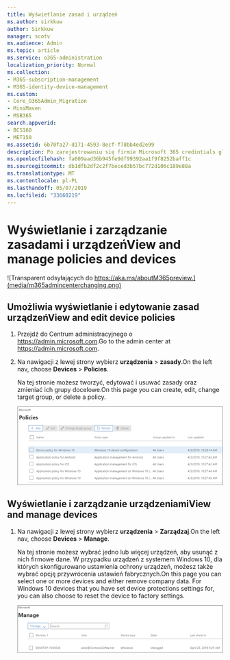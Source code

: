 ```yaml
---
title: Wyświetlanie zasad i urządzeń
ms.author: sirkkuw
author: Sirkkuw
manager: scotv
ms.audience: Admin
ms.topic: article
ms.service: o365-administration
localization_priority: Normal
ms.collection:
- M365-subscription-management
- M365-identity-device-management
ms.custom:
- Core_O365Admin_Migration
- MiniMaven
- MSB365
search.appverid:
- BCS160
- MET150
ms.assetid: 6b70fa27-d171-4593-8ecf-f78bb4ed2e99
description: Po zarejestrowaniu się firmie Microsoft 365 credintials globalnego administratora, zobacz urządzenia polityk i działań.
ms.openlocfilehash: fa609aad36b945fe9df99392aa1f9f8252baff1c
ms.sourcegitcommit: db1dfb2df2c2f7beced3b57bc772d106c189e88a
ms.translationtype: MT
ms.contentlocale: pl-PL
ms.lasthandoff: 05/07/2019
ms.locfileid: "33660219"
---
```

# <a name="view-and-manage-policies-and-devices"></a><span data-ttu-id="5e3f9-103">Wyświetlanie i zarządzanie zasadami i urządzeń</span><span class="sxs-lookup"><span data-stu-id="5e3f9-103">View and manage policies and devices</span></span>

![Transparent odsyłających do https://aka.ms/aboutM365preview.](media/m365admincenterchanging.png)

## <a name="view-and-edit-device-policies"></a><span data-ttu-id="5e3f9-105">Umożliwia wyświetlanie i edytowanie zasad urządzeń</span><span class="sxs-lookup"><span data-stu-id="5e3f9-105">View and edit device policies</span></span>

1.  <span data-ttu-id="5e3f9-106">Przejdź do Centrum administracyjnego o <a href="https://go.microsoft.com/fwlink/p/?linkid=837890" target="_blank">https://admin.microsoft.com</a>.</span><span class="sxs-lookup"><span data-stu-id="5e3f9-106">Go to the admin center at <a href="https://go.microsoft.com/fwlink/p/?linkid=837890" target="_blank">https://admin.microsoft.com</a>.</span></span>
2. <span data-ttu-id="5e3f9-107">Na nawigacji z lewej strony wybierz **urządzenia** \> **zasady**.</span><span class="sxs-lookup"><span data-stu-id="5e3f9-107">On the left nav, choose **Devices** \> **Policies**.</span></span>

    <span data-ttu-id="5e3f9-108">Na tej stronie możesz tworzyć, edytować i usuwać zasady oraz zmieniać ich grupy docelowe.</span><span class="sxs-lookup"><span data-stu-id="5e3f9-108">On this page you can create, edit, change target group, or delete a policy.</span></span>

    ![Screenshot of the Policies page](media/devicepolicies.png)
  
## <a name="view-and-manage-devices"></a><span data-ttu-id="5e3f9-110">Wyświetlanie i zarządzanie urządzeniami</span><span class="sxs-lookup"><span data-stu-id="5e3f9-110">View and manage devices</span></span>


1. <span data-ttu-id="5e3f9-111">Na nawigacji z lewej strony wybierz **urządzenia** \> **Zarządzaj**.</span><span class="sxs-lookup"><span data-stu-id="5e3f9-111">On the left nav, choose **Devices** \> **Manage**.</span></span> 
    
    <span data-ttu-id="5e3f9-p101">Na tej stronie możesz wybrać jedno lub więcej urządzeń, aby usunąć z nich firmowe dane. W przypadku urządzeń z systemem Windows 10, dla których skonfigurowano ustawienia ochrony urządzeń, możesz także wybrać opcję przywrócenia ustawień fabrycznych.</span><span class="sxs-lookup"><span data-stu-id="5e3f9-p101">On this page you can select one or more devices and either remove company data. For Windows 10 devices that you have set device protections settings for, you can also choose to reset the device to factory settings.</span></span>
  
   ![Zarządzanie urządzeniami strony](media/devicesmanage.png)

